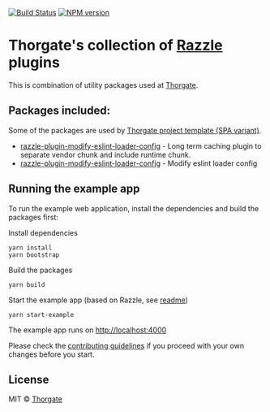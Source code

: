 [![Build Status][gh-actions-image]][gh-actions-url]
[![NPM version][npm-image]][npm-url]


# Thorgate's collection of [Razzle](https://razzlejs.org/) plugins

This is combination of utility packages used at [Thorgate](https://thorgate.eu).

## Packages included:

Some of the packages are used by [Thorgate project template (SPA variant)](https://gitlab.com/thorgate-public/django-project-template/tree/spa).

* [razzle-plugin-modify-eslint-loader-config](packages/razzle-plugin-modify-eslint-loader-config/README.md) - Long term caching plugin to separate vendor chunk and include runtime chunk.
* [razzle-plugin-modify-eslint-loader-config](packages/razzle-plugin-modify-eslint-loader-config/README.md) - Modify eslint loader config


## Running the example app

To run the example web application, install the dependencies and build the packages first:

Install dependencies
```
yarn install
yarn bootstrap
```

Build the packages
```
yarn build
```

Start the example app (based on Razzle, see [readme](examples/example-app/README.md))
```
yarn start-example
```

The example app runs on [http://localhost:4000](http://localhost:4000)

Please check the [contributing guidelines](CONTRIBUTING.md) if you proceed with your own changes before you start.

## License

MIT © [Thorgate](http://github.com/thorgate)


[npm-url]: https://npmjs.org/package/tg-razzle-plugins
[npm-image]: https://img.shields.io/npm/v/tg-razzle-plugins.svg?style=flat-square

[gh-actions-url]: https://github.com/thorgate/razzle-plugins/actions/workflows
[gh-actions-image]: https://github.com/thorgate/razzle-plugins/actions/workflows/main.yml/badge.svg?branch=master
